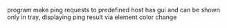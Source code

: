 program make ping requests to predefined host
has gui and can be shown only in tray, displaying ping result via element color change